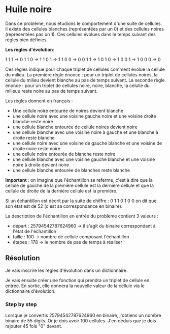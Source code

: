 # Huile noire

Dans ce problème, nous étudions le comportement d'une suite de cellules. Il existe des cellules blanches (représentées par un 0) et des cellules noires (représentées pas un 1). Ces cellules évolues dans le temps suivant des règles bien définies.

**Les règles d'évolution**:

1 1 1 -> 0
1 1 0 -> 1
1 0 1 -> 1
1 0 0 -> 0
0 1 1 -> 1
0 1 0 -> 1
0 0 1 -> 1
0 0 0 -> 0

Ces règles indique pour chaque triplet de cellules comment évolue la cellule du milieu. La première règle énonce : pour un triplet de cellules noires, la cellule du milieu devient blanche au pas de temps suivant. La seconde règle énonce : pour un triplet de cellules noire, noire, blanche, la celulle du milieuu reste noire au pas de temps suivant.

Les règles donnent en français :

- Une cellule noire entourée de noires devient blanche
- une cellule noire avec une voisine gauche noire et une voisine droite blanche reste noire
- une cellule blanche entourée de cellule noires devient noire
- une cellule blanche avec une voisine noire à gauche et une blanche à droite reste blanche
- une cellule noire avec une voisine de gauche blanche et une voisine de droite noire reste noire
- une cellule noire entourée de blanche reste noire
- une cellule blanche avec une voisine gauche blanche et une voisine noire à droite devient noire
- une cellule blanche entourée de blanches reste blanche

**Important** : on imagine que l'échantillon se referme, c'est à dire que la cellule de gauche de la première cellule est la dernière cellule et que la cellule de droite de la dernière cellule est la première.

Si un échantillon est décrit par la suite de chiffre : 0 1 1 0 1 0 0 on dit que son état est de 52 (c'est sa correspondance en binaire).

La description de l'échantillon en entrée du problème contient 3 valeurs :

- départ : 25794542787624960 -> il s'agit du binaire correspondant à l'état de l'échantillon
- taille : 100 -> nombre de cellule composant l'échantillon
- étapes : 178 -> le nombre de pas de temps à réaliser

## Résolution

Je vais inscrire les règles d'évolution dans un dictionnaire.

Je vais ensuite créer une fonction qui prendra un triplet de cellule en entrée. En sortie, elle donnera la nouvelle valeur de la cellule via le dictionnaire d'évolution.

### Step by step

Lorsque je convertis 25794542787624960 en binaire, j'obtiens un nombre binaire de 55 digits. Or je dois avoir 100 cellules. J'en déduis que je dois rajouter 45 fois "0" devant.
